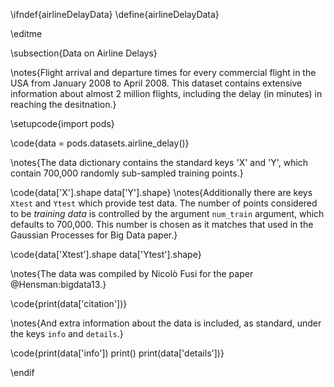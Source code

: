 \ifndef{airlineDelayData}
\define{airlineDelayData}

\editme

\subsection{Data on Airline Delays}

\notes{Flight arrival and departure times for every commercial flight in the USA from January 2008 to April 2008. This dataset contains extensive information about almost 2 million flights, including the delay (in minutes) in reaching the desitnation.}

\setupcode{import pods}

\code{data = pods.datasets.airline_delay()}

\notes{The data dictionary contains the standard keys 'X' and 'Y', which contain 700,000 randomly sub-sampled training points.}


\code{data['X'].shape
data['Y'].shape}
\notes{Additionally there are keys `Xtest` and `Ytest` which provide test data. The number of points considered to be *training data* is controlled by the argument `num_train` argument, which defaults to 700,000. This number is chosen as it matches that used in the Gaussian Processes for Big Data paper.}


\code{data['Xtest'].shape
data['Ytest'].shape}

\notes{The data was compiled by Nicolò Fusi for the paper @Hensman:bigdata13.}

\code{print(data['citation'])}

\notes{And extra information about the data is included, as standard, under the keys `info` and `details`.}


\code{print(data['info'])
print()
print(data['details'])}

\endif
